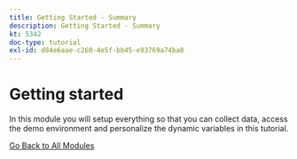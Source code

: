 ```yaml
---
title: Getting Started - Summary
description: Getting Started - Summary
kt: 5342
doc-type: tutorial
exl-id: d84e6aae-c260-4e5f-bb45-e93769a74ba8
---
```

# Getting started

In this module you will setup everything so that you can collect data, access the demo environment and personalize the dynamic variables in this tutorial.

[Go Back to All Modules](../../../overview.md)
